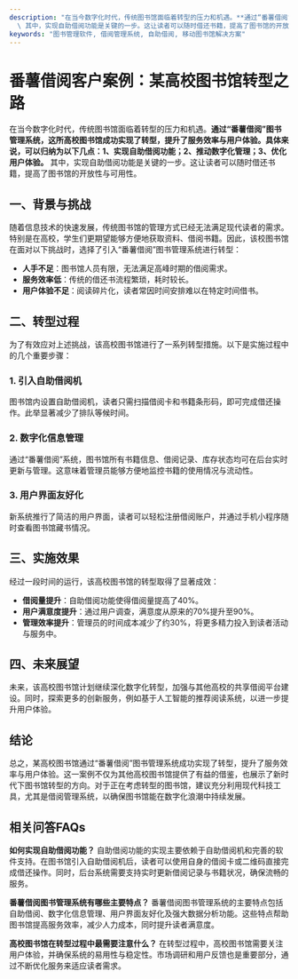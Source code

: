 ```yaml
---
description: "在当今数字化时代，传统图书馆面临着转型的压力和机遇。**通过“番薯借阅”图书管理系统，这所高校图书馆成功实现了转型，提升了服务效率与用户体验。具体来说，可以归纳为以下几点：1、实现自助借阅功能；2、推动数字化管理；3、优化用户体验。**\
  \ 其中，实现自助借阅功能是关键的一步。这让读者可以随时借还书籍，提高了图书馆的开放性与可用性。"
keywords: "图书管理软件, 借阅管理系统, 自助借阅, 移动图书馆解决方案"
---
```

# 番薯借阅客户案例：某高校图书馆转型之路

在当今数字化时代，传统图书馆面临着转型的压力和机遇。**通过“番薯借阅”图书管理系统，这所高校图书馆成功实现了转型，提升了服务效率与用户体验。具体来说，可以归纳为以下几点：1、实现自助借阅功能；2、推动数字化管理；3、优化用户体验。** 其中，实现自助借阅功能是关键的一步。这让读者可以随时借还书籍，提高了图书馆的开放性与可用性。

## 一、背景与挑战

随着信息技术的快速发展，传统图书馆的管理方式已经无法满足现代读者的需求。特别是在高校，学生们更期望能够方便地获取资料、借阅书籍。因此，该校图书馆在面对以下挑战时，选择了引入“番薯借阅”图书管理系统进行转型：

- **人手不足**：图书馆人员有限，无法满足高峰时期的借阅需求。
- **服务效率低**：传统的借还书流程繁琐，耗时较长。
- **用户体验不足**：阅读碎片化，读者常因时间安排难以在特定时间借书。

## 二、转型过程

为了有效应对上述挑战，该高校图书馆进行了一系列转型措施。以下是实施过程中的几个重要步骤：

### 1. 引入自助借阅机

图书馆内设置自助借阅机，读者只需扫描借阅卡和书籍条形码，即可完成借还操作。此举显著减少了排队等候时间。

### 2. 数字化信息管理

通过“番薯借阅”系统，图书馆所有书籍信息、借阅记录、库存状态均可在后台实时更新与管理。这意味着管理员能够方便地监控书籍的使用情况与流动性。

### 3. 用户界面友好化

新系统推行了简洁的用户界面，读者可以轻松注册借阅账户，并通过手机小程序随时查看图书馆藏书情况。

## 三、实施效果

经过一段时间的运行，该高校图书馆的转型取得了显著成效：

- **借阅量提升**：自助借阅功能使得借阅量提高了40%。
- **用户满意度提升**：通过用户调查，满意度从原来的70%提升至90%。
- **管理效率提升**：管理员的时间成本减少了约30%，将更多精力投入到读者活动与服务中。

## 四、未来展望

未来，该高校图书馆计划继续深化数字化转型，加强与其他高校的共享借阅平台建设。同时，探索更多的创新服务，例如基于人工智能的推荐阅读系统，以进一步提升用户体验。

## 结论

总之，某高校图书馆通过“番薯借阅”图书管理系统成功实现了转型，提升了服务效率与用户体验。这一案例不仅为其他高校图书馆提供了有益的借鉴，也展示了新时代下图书馆转型的方向。对于正在考虑转型的图书馆，建议充分利用现代科技工具，尤其是借阅管理系统，以确保图书馆能在数字化浪潮中持续发展。

## 相关问答FAQs

**如何实现自助借阅功能？**
自助借阅功能的实现主要依赖于自助借阅机和完善的软件支持。在图书馆引入自助借阅机后，读者可以使用自身的借阅卡或二维码直接完成借还操作。同时，后台系统需要支持实时更新借阅记录与书籍状况，确保流畅的服务。

**番薯借阅图书管理系统有哪些主要特点？**
番薯借阅图书管理系统的主要特点包括自助借阅、数字化信息管理、用户界面友好化及强大数据分析功能。这些特点帮助图书馆提高服务效率，减少人力成本，同时提升读者满意度。

**高校图书馆在转型过程中最需要注意什么？**
在转型过程中，高校图书馆需要关注用户体验，并确保系统的易用性与稳定性。市场调研和用户反馈也是重要部分，通过不断优化服务来适应读者需求。
